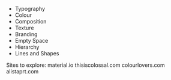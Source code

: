 - Typography
- Colour
- Composition
- Texture
- Branding
- Empty Space
- Hierarchy
- Lines and Shapes

Sites to explore:
material.io
thisiscolossal.com
colourlovers.com
alistaprt.com
